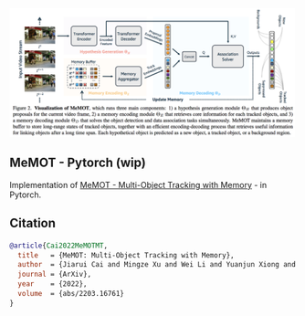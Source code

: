<img src="./memot.png" width="500px"></img>

## MeMOT - Pytorch (wip)

Implementation of <a href="https://arxiv.org/abs/2203.16761">MeMOT - Multi-Object Tracking with Memory</a> - in Pytorch.

## Citation

```bibtex
@article{Cai2022MeMOTMT,
  title   = {MeMOT: Multi-Object Tracking with Memory},
  author  = {Jiarui Cai and Mingze Xu and Wei Li and Yuanjun Xiong and Wei Xia and Zhuowen Tu and Stefan 0 Soatto},
  journal = {ArXiv},
  year    = {2022},
  volume  = {abs/2203.16761}
}
```
